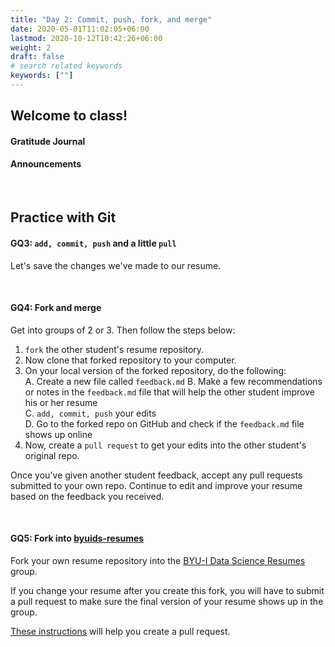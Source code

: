 ```yaml
---
title: "Day 2: Commit, push, fork, and merge"
date: 2020-05-01T11:02:05+06:00
lastmod: 2020-10-12T10:42:26+06:00
weight: 2
draft: false
# search related keywords
keywords: [""]
---
```


## Welcome to class!
#### Gratitude Journal
#### Announcements

<br>

## Practice with Git

#### GQ3: `add, commit, push` and a little `pull`

Let's save the changes we've made to our resume.

<br>

#### GQ4: Fork and merge

Get into groups of 2 or 3. Then follow the steps below:

1. `fork` the other student's resume repository.
2. Now clone that forked repository to your computer.
3. On your local version of the forked repository, do the following:   
   A. Create a new file called `feedback.md`
   B. Make a few recommendations or notes in the `feedback.md` file that will help the other student improve his or her resume   
   C. `add, commit, push` your edits   
   D. Go to the forked repo on GitHub and check if the `feedback.md` file shows up online   
4. Now, create a `pull request` to get your edits into the other student's original repo.

Once you've given another student feedback, accept any pull requests submitted to your own repo. Continue to edit and improve your resume based on the feedback you received.

<br>

#### GQ5: Fork into [byuids-resumes](https://github.com/byuids-resumes)

Fork your own resume repository into the [BYU-I Data Science Resumes](https://github.com/byuids-resumes) group.

If you change your resume after you create this fork, you will have to submit a pull request to make sure the final version of your resume shows up in the group.

[These instructions](../../../course-materials/git_github_ds/pull_merge/) will help you create a pull request.

<!---------------------------------------
1. Let's start by editing our `index.md` file on Github. Simply go to `docs/index.md` and fix the name and Education portion in Github

![](github_edit_file.png)

2. After you make your edits, then use the web UI to commit them.

![](github_commit.png)

3. Now, we have a different version on GitHub than we do on our local repository. We need to `git pull`

4. Instead of working on GitHub, let's use VSCode to make additional edits to our resume.

5. Once you have some edits done, let's sync them with GitHub. We can use commands or VSCode.   

   A. ` git add --all`: Is telling git that which files you want to store in this _'memory'_.   
   B. ` git commit -m 'my message'`: Is telling git to label all the files that have been added with the message and prep them for _'lift-off'_.   
   C. `git push`: sends the files to the cloud.   

__That is the flow!__

<br>

## Creating a fork on [byuids-resumes](https://github.com/byuids-resumes)

![](fork_github.png)
------------------->

<br>

